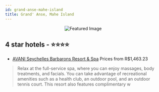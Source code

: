 ```yaml
---
id: grand-anse-mahe-island
title: Grand' Anse, Mahe Island
---
```


<center><img src="https://i.travelapi.com/hotels/1000000/30000/21100/21019/b9e3c34d_z.jpg" alt="Featured Image" /></center>


##  4 star hotels - ⭐️⭐️⭐️⭐️

-    [AVANI Seychelles Barbarons Resort & Spa](https://us.hurb.com/hotels/grand-anse/avani-seychelles-barbarons-resort-spa-JNP-JP243649?cmp=18055) Prices from R$1,463.23
   > Relax at the full-service spa, where you can enjoy massages, body treatments, and facials. You can take advantage of recreational amenities such as a health club, an outdoor pool, and an outdoor tennis court. This resort also features complimentary w
